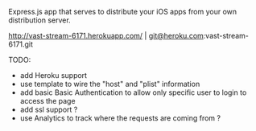 
Express.js app that serves to distribute your iOS apps from your own
distribution server.


http://vast-stream-6171.herokuapp.com/ | git@heroku.com:vast-stream-6171.git

TODO:
- add Heroku support
- use template to wire the "host" and "plist" information
- add basic Basic Authentication to allow only specific user to login to access
  the page
- add ssl support ?
- use Analytics to track where the requests are coming from ?


